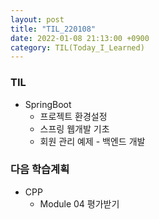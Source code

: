 ```yaml
---
layout: post
title: "TIL_220108"
date: 2022-01-08 21:13:00 +0900
category: TIL(Today_I_Learned)
---
```


### TIL
- SpringBoot
	- 프로젝트 환경설정
	- 스프링 웹개발 기초
	- 회원 관리 예제 - 백엔드 개발
	
### 다음 학습계획
- CPP
	- Module 04 평가받기
	<!-- - Ch14 Template 공부 -->